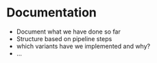 # Documentation

- Document what we have done so far
- Structure based on pipeline steps
- which variants have we implemented and why?
- ...